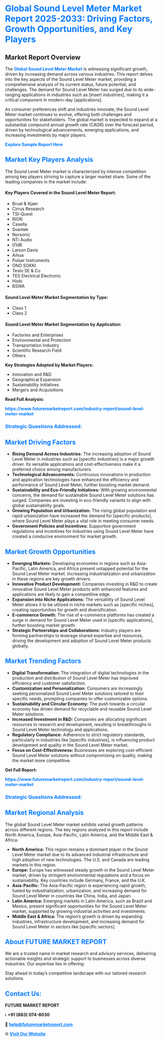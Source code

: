 <h1 style="color: #007BFF;">Global Sound Level Meter Market Report 2025-2033: Driving Factors, Growth Opportunities, and Key Players</h1>

<section id="overview">
<h2>Market Report Overview</h2>
<p>The <a href="https://www.futuremarketreport.com/industry-report/sound-level-meter-market" style="color: #007BFF; text-decoration: none;"><strong>Global Sound Level Meter Market</strong></a> is witnessing significant growth, driven by increasing demand across various industries. This report delves into the key aspects of the Sound Level Meter market, providing a comprehensive analysis of its current status, future potential, and challenges. The demand for Sound Level Meter has surged due to its wide-ranging applications in industries such as [insert industries], making it a critical component in modern-day [applications].</p>
<p>As consumer preferences shift and industries innovate, the Sound Level Meter market continues to evolve, offering both challenges and opportunities for stakeholders. The global market is expected to expand at a substantial compound annual growth rate (CAGR) over the forecast period, driven by technological advancements, emerging applications, and increasing investments by major players.</p>
</section>

<section id="overview">
<p><a href="https://www.futuremarketreport.com/request-sample/reportId=28468" style="color: #007BFF; text-decoration: none;"><strong>Explore Sample Report Here</strong></a></p>
</section>

<section id="key-players">
<h2 style="color: #007BFF;">Market Key Players Analysis</h2>
<p>The Sound Level Meter market is characterized by intense competition among key players striving to capture a larger market share. Some of the leading companies in the market include:</p>
<h4>Key Players Covered in the Sound Level Meter Report:</h4>
<ul><li>Bruel &amp; Kjaer</li><li>Cirrus Research</li><li>TSI-Quest</li><li>RION</li><li>Casella</li><li>Svantek</li><li>Norsonic</li><li>NTi Audio</li><li>01dB</li><li>Larson Davis</li><li>Aihua</li><li>Pulsar Instruments</li><li>ONO SOKKI</li><li>Testo SE &amp; Co</li><li>TES Electrical Electronic</li><li>Hioki</li><li>BSWA</li></ul>
<h4>Sound Level Meter Market Segmentation by Type:</h4>
<ul><li>Class 1</li><li>Class 2</li></ul>

<h4>Sound Level Meter Market Segmentation by Application:</h4>
<ul><li>Factories and Enterprises</li><li>Environmental and Protection</li><li>Transportation Industry</li><li>Scientific Research Field</li><li>Others</li></ul>
<p><strong>Key Strategies Adopted by Market Players:</strong></p>
<ul>
<li>Innovation and R&D</li>
<li>Geographical Expansion</li>
<li>Sustainability Initiatives</li>
<li>Mergers and Acquisitions</li>
</ul>
</section>

<section>
<p><strong>Read Full Analysis: </strong></p><a href="https://www.futuremarketreport.com/industry-report/sound-level-meter-market" style="color: #007BFF; text-decoration: none;"><strong>https://www.futuremarketreport.com/industry-report/sound-level-meter-market</strong></a>
<h3 style="color: #007BFF;">Strategic Questions Addressed:</h3>
</section>

<section id="driving-factors">
<h2 style="color: #007BFF;">Market Driving Factors</h2>
<ul>
<li><strong>Rising Demand Across Industries:</strong> The increasing adoption of Sound Level Meter in industries such as [specific industries] is a major growth driver. Its versatile applications and cost-effectiveness make it a preferred choice among manufacturers.</li>
<li><strong>Technological Advancements:</strong> Continuous innovations in production and application technologies have enhanced the efficiency and performance of Sound Level Meter, further boosting market demand.</li>
<li><strong>Sustainability and Eco-Friendly Initiatives:</strong> With growing environmental concerns, the demand for sustainable Sound Level Meter solutions has surged. Companies are investing in eco-friendly variants to align with global sustainability goals.</li>
<li><strong>Growing Population and Urbanization:</strong> The rising global population and rapid urbanization have increased the demand for [specific products], where Sound Level Meter plays a vital role in meeting consumer needs.</li>
<li><strong>Government Policies and Incentives:</strong> Supportive government regulations and incentives for industries using Sound Level Meter have created a conducive environment for market growth.</li>
</ul>
</section>

<section id="growth-opportunities">
<h2 style="color: #007BFF;">Market Growth Opportunities</h2>
<ul>
<li><strong>Emerging Markets:</strong> Developing economies in regions such as Asia-Pacific, Latin America, and Africa present untapped potential for the Sound Level Meter market. Increasing industrialization and urbanization in these regions are key growth drivers.</li>
<li><strong>Innovative Product Development:</strong> Companies investing in R&D to create innovative Sound Level Meter products with enhanced features and applications are likely to gain a competitive edge.</li>
<li><strong>Expansion into Niche Applications:</strong> The versatility of Sound Level Meter allows it to be utilized in niche markets such as [specific niches], creating opportunities for growth and diversification.</li>
<li><strong>E-commerce Growth:</strong> The rise of e-commerce platforms has created a surge in demand for Sound Level Meter used in [specific applications], further boosting market growth.</li>
<li><strong>Strategic Partnerships and Collaborations:</strong> Industry players are forming partnerships to leverage shared expertise and resources, driving the development and adoption of Sound Level Meter products globally.</li>
</ul>
</section>

<section id="trending-factors">
<h2 style="color: #007BFF;">Market Trending Factors</h2>
<ul>
<li><strong>Digital Transformation:</strong> The integration of digital technologies in the production and distribution of Sound Level Meter has improved efficiency and customer satisfaction.</li>
<li><strong>Customization and Personalization:</strong> Consumers are increasingly seeking personalized Sound Level Meter solutions tailored to their specific needs, prompting companies to offer customizable options.</li>
<li><strong>Sustainability and Circular Economy:</strong> The push towards a circular economy has driven demand for recyclable and reusable Sound Level Meter solutions.</li>
<li><strong>Increased Investment in R&D:</strong> Companies are allocating significant resources to research and development, resulting in breakthroughs in Sound Level Meter technology and applications.</li>
<li><strong>Regulatory Compliance:</strong> Adherence to strict regulatory standards, particularly in industries like [specific industries], is influencing product development and quality in the Sound Level Meter market.</li>
<li><strong>Focus on Cost-Effectiveness:</strong> Businesses are exploring cost-efficient Sound Level Meter solutions without compromising on quality, making the market more competitive.</li>
</ul>
</section>

<section>
<p><strong>Get Full Report: </strong></p><a href="https://www.futuremarketreport.com/industry-report/sound-level-meter-market" style="color: #007BFF; text-decoration: none;"><strong>https://www.futuremarketreport.com/industry-report/sound-level-meter-market</strong></a>
<h3 style="color: #007BFF;">Strategic Questions Addressed:</h3>
</section>


<section id="regional-analysis">
<h2 style="color: #007BFF;">Market Regional Analysis</h2>
<p>The global Sound Level Meter market exhibits varied growth patterns across different regions. The key regions analyzed in this report include North America, Europe, Asia-Pacific, Latin America, and the Middle East & Africa:</p>
<ul>
<li><strong>North America:</strong> This region remains a dominant player in the Sound Level Meter market due to its advanced industrial infrastructure and high adoption of new technologies. The U.S. and Canada are leading markets in this region.</li>
<li><strong>Europe:</strong> Europe has witnessed steady growth in the Sound Level Meter market, driven by stringent environmental regulations and a focus on sustainability. Key countries include Germany, France, and the U.K.</li>
<li><strong>Asia-Pacific:</strong> The Asia-Pacific region is experiencing rapid growth, fueled by industrialization, urbanization, and increasing demand for Sound Level Meter in countries like China, India, and Japan.</li>
<li><strong>Latin America:</strong> Emerging markets in Latin America, such as Brazil and Mexico, present significant opportunities for the Sound Level Meter market, supported by growing industrial activities and investments.</li>
<li><strong>Middle East & Africa:</strong> The region’s growth is driven by expanding industries, infrastructure development, and increasing demand for Sound Level Meter in sectors like [specific sectors].</li>
</ul>
</section>

<footer>
<h2 style="color: #007BFF;">About FUTURE MARKET REPORT</h2>
<p>We are a trusted name in market research and advisory services, delivering actionable insights and strategic support to businesses across diverse industries. Our expertise lies in offering:</p>

<p>Stay ahead in today’s competitive landscape with our tailored research solutions.</p>

<h2 style="color: #007BFF;">Contact Us:</h2>
<p><strong>FUTURE MARKET REPORT</strong></p>
<p>📞 <strong>+91 (883) 074-8030</strong></p>
<p>📧 <strong><a href="mailto:help@futuremarketreport.com" style="color: #007BFF;">help@futuremarketreport.com</a></strong></p>
<p>🌐 <strong><a href="https://www.futuremarketreport.com/" style="color: #007BFF;">Visit Our Website</a></strong></p>
</footer>
